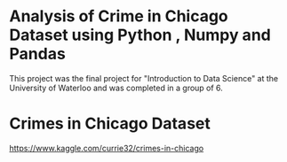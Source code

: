 # Analysis of Crime in Chicago Dataset using Python , Numpy and Pandas

This project was the final project for "Introduction to Data Science" at the University of Waterloo and was completed in a group of 6.


# Crimes in Chicago Dataset

https://www.kaggle.com/currie32/crimes-in-chicago
